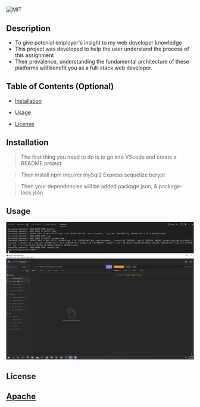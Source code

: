 # <README>

![MIT](https://img.shields.io/badge/license-MIT-brightgreen)

## Description

- To give potenial employer's insight to my web developer knowledge
- This project was developed to help the user understand the process of this assignment
- Their prevalence, understanding the fundamental architecture of these platforms will benefit you as a full-stack web developer.

## Table of Contents (Optional)

- [Installation](#installation)

- [Usage](#usage)

- [License](#license)


## Installation
>The first thing you need to do is to go into VScode and create a README project. 

>Then install npm inquirer mySql2 Express sequelize bcrypt

>Then your dependencies will be added package.json, & package-lock.json

## Usage

  ![README](./Assets/OMP.PNG)
  ![README](./Assets/OMP3.jpg)


## License

 [Apache](http://www.apache.org/licenses/)
---


